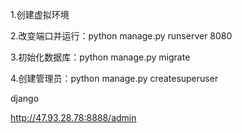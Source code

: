 1.创建虚拟环境

2.改变端口并运行：python manage.py runserver 8080

3.初始化数据库：python manage.py migrate

4.创建管理员：python manage.py createsuperuser

django


http://47.93.28.78:8888/admin
